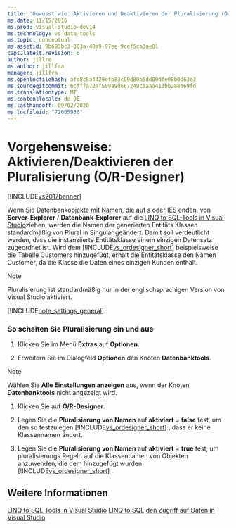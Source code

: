 ```yaml
---
title: 'Gewusst wie: Aktivieren und Deaktivieren der Pluralisierung (O-R-Designer) | Microsoft-Dokumentation'
ms.date: 11/15/2016
ms.prod: visual-studio-dev14
ms.technology: vs-data-tools
ms.topic: conceptual
ms.assetid: 9b693bc3-303a-40a9-97ee-9cef5ca3ae81
caps.latest.revision: 6
author: jillre
ms.author: jillfra
manager: jillfra
ms.openlocfilehash: afe8c8a4429efb83c09d80a5dd00dfe08b0d63e3
ms.sourcegitcommit: 6cfffa72af599a9d667249caaaa411bb28ea69fd
ms.translationtype: MT
ms.contentlocale: de-DE
ms.lasthandoff: 09/02/2020
ms.locfileid: "72665936"
---
```

# <a name="how-to-turn-pluralization-on-and-off-or-designer"></a>Vorgehensweise: Aktivieren/Deaktivieren der Pluralisierung (O/R-Designer)
[!INCLUDE[vs2017banner](../includes/vs2017banner.md)]

Wenn Sie Datenbankobjekte mit Namen, die auf s oder IES enden, von **Server-Explorer** / **Datenbank-Explorer** auf die [LINQ to SQL-Tools in Visual Studio](../data-tools/linq-to-sql-tools-in-visual-studio2.md)ziehen, werden die Namen der generierten Entitäts Klassen standardmäßig von Plural in Singular geändert. Damit soll verdeutlicht werden, dass die instanziierte Entitätsklasse einem einzigen Datensatz zugeordnet ist. Wird dem [!INCLUDE[vs_ordesigner_short](../includes/vs-ordesigner-short-md.md)] beispielsweise die Tabelle Customers hinzugefügt, erhält die Entitätsklasse den Namen Customer, da die Klasse die Daten eines einzigen Kunden enthält.

> [!NOTE]
> Pluralisierung ist standardmäßig nur in der englischsprachigen Version von Visual Studio aktiviert.

 [!INCLUDE[note_settings_general](../includes/note-settings-general-md.md)]

### <a name="to-turn-pluralization-on-and-off"></a>So schalten Sie Pluralisierung ein und aus

1. Klicken Sie im Menü **Extras** auf **Optionen**.

2. Erweitern Sie im Dialogfeld **Optionen** den Knoten **Datenbanktools**.

> [!NOTE]
> Wählen Sie **Alle Einstellungen anzeigen** aus, wenn der Knoten **Datenbanktools** nicht angezeigt wird.

1. Klicken Sie auf **O/R-Designer**.

2. Legen Sie die **Pluralisierung von Namen** auf **aktiviert**  =  **false** fest, um den so festzulegen [!INCLUDE[vs_ordesigner_short](../includes/vs-ordesigner-short-md.md)] , dass er keine Klassennamen ändert.

3. Legen Sie die **Pluralisierung von Namen** auf **aktiviert**  =  **true** fest, um pluralisierungs Regeln auf die Klassennamen von Objekten anzuwenden, die dem hinzugefügt wurden [!INCLUDE[vs_ordesigner_short](../includes/vs-ordesigner-short-md.md)] .

## <a name="see-also"></a>Weitere Informationen
 [LINQ to SQL Tools in Visual Studio](../data-tools/linq-to-sql-tools-in-visual-studio2.md) [LINQ to SQL](https://msdn.microsoft.com/library/73d13345-eece-471a-af40-4cc7a2f11655) [den Zugriff auf Daten in Visual Studio](../data-tools/accessing-data-in-visual-studio.md)
